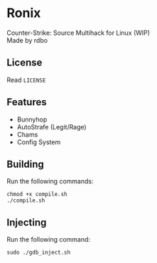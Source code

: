 # Ronix
Counter-Strike: Source Multihack for Linux (WIP)  
Made by rdbo  

## License
Read `LICENSE`

## Features
- Bunnyhop
- AutoStrafe (Legit/Rage)
- Chams
- Config System

## Building
Run the following commands:
```
chmod +x compile.sh
./compile.sh
```
## Injecting
Run the following command:
```
sudo ./gdb_inject.sh
```

